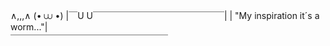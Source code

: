   ∧,,,∧
 (• ⩊ •)
|￣U U￣￣￣￣￣￣￣￣￣￣￣￣￣￣￣|
| "My inspiration it´s a worm..."|   
￣￣￣￣￣￣￣￣￣￣￣￣￣￣￣￣￣￣


<!---
Mungualk/Mungualk is a ✨ special ✨ repository because its `README.md` (this file) appears on your GitHub profile.
You can click the Preview link to take a look at your changes.
--->
